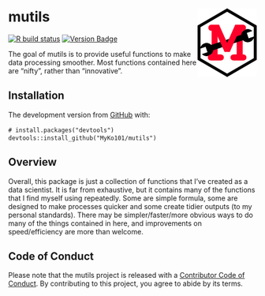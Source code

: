 
<!-- README.md is generated from README.Rmd. Please edit that file -->

# mutils <img src='man/figures/logo.png' align="right" height="138.5" />

<!-- badges: start -->

[![R build
status](https://github.com/MyKo101/mutils/workflows/R-CMD-check/badge.svg)](https://github.com/MyKo101/mutils/actions)
[![Version
Badge](https://img.shields.io/badge/Version-0.0.0.9014-orange.svg)](https://github.com/MyKo101/mutils)

<!-- badges: end -->

The goal of mutils is to provide useful functions to make data
processing smoother. Most functions contained here are “nifty”, rather
than “innovative”.

## Installation

The development version from [GitHub](https://github.com/) with:

    # install.packages("devtools")
    devtools::install_github("MyKo101/mutils")

## Overview

Overall, this package is just a collection of functions that I’ve
created as a data scientist. It is far from exhaustive, but it contains
many of the functions that I find myself using repeatedly. Some are
simple formula, some are designed to make processes quicker and some
create tidier outputs (to my personal standards). There may be
simpler/faster/more obvious ways to do many of the things contained in
here, and improvements on speed/efficiency are more than welcome.

## Code of Conduct

Please note that the mutils project is released with a [Contributor Code
of Conduct](https://michaelbarrowman.co.uk/mutils/CODE_OF_CONDUCT.html).
By contributing to this project, you agree to abide by its terms.
